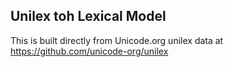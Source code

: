 Unilex toh Lexical Model
----------------------

This is built directly from Unicode.org unilex data at
https://github.com/unicode-org/unilex
